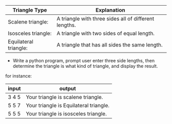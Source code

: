 Triangle Type         | Explanation
|---                  |---          |
Scalene triangle:     |A triangle with three sides all of different lengths.
Isosceles triangle:   |A triangle with two sides of equal length.
Equilateral triangle: |A triangle that has all sides the same length.

* Write a python program, prompt user enter three side lengths, then determine the triangle is what kind of triangle, and display the result.

for instance:

input | output
|---  |--- |
3 4 5 |Your triangle is scalene triangle.
5 5 7 |Your triangle is Equilateral triangle.
5 5 5 |Your triangle is isosceles triangle.